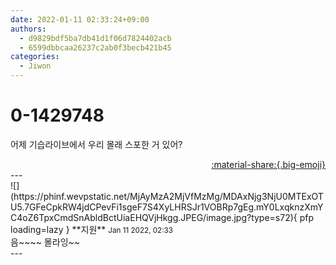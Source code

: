 ```yaml
---
date: 2022-01-11 02:33:24+09:00
authors:
  - d9829bdf5ba7db41d1f06d7824402acb
  - 6599dbbcaa26237c2ab0f3becb421b45
categories:
  - Jiwon
---
```


# 0-1429748

<div class="post-container" markdown="1">
<div class="content-container md-sidebar__scrollwrap" markdown="1">

어제 기습라이브에서 우리 몰래 스포한 거 있어?

</div>
</div>

<div style="text-align: right;" markdown="1">
<a href="https://weverse.io/fromis9/fanpost/0-1429748" style="text-align: right;">:material-share:{.big-emoji}</a>
</div>
---

<div class="comments-container md-sidebar__scrollwrap" markdown="1">
<div class="comment" markdown="1">
<div class='id-container' markdown="1">
![](https://phinf.wevpstatic.net/MjAyMzA2MjVfMzMg/MDAxNjg3NjU0MTExOTU5.7GFeCpkRW4jdCPevFi1sgeF7S4XyLHRSJr1VOBRp7gEg.mY0LxqknzXmYC4oZ6TpxCmdSnAbldBctUiaEHQVjHkgg.JPEG/image.jpg?type=s72){ pfp loading=lazy }
**<span class="artist">지원</span>** <small>Jan 11 2022, 02:33</small><br>
</div>
<div class='comment-body' markdown="1">
음~~~~ 몰라잉~~
</div>
</div>
</div>
---
